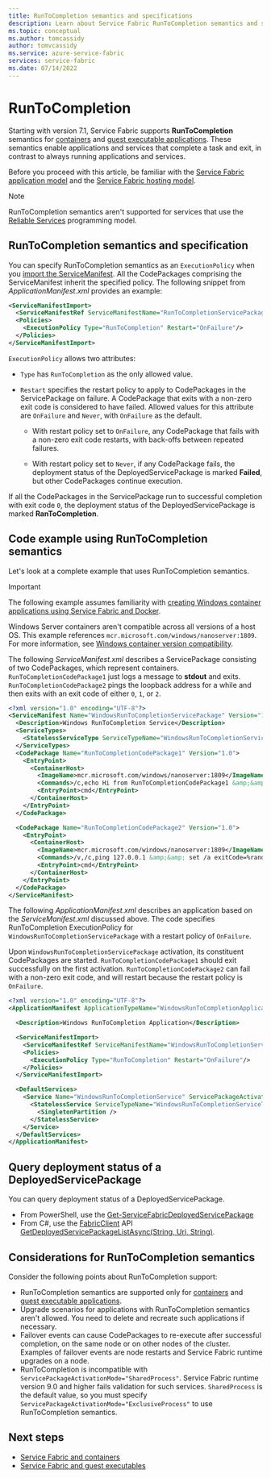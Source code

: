 ```yaml
---
title: RunToCompletion semantics and specifications
description: Learn about Service Fabric RunToCompletion semantics and specifications, and see complete code examples and considerations.
ms.topic: conceptual
ms.author: tomcassidy
author: tomvcassidy
ms.service: azure-service-fabric
services: service-fabric
ms.date: 07/14/2022
---
```


# RunToCompletion

Starting with version 7.1, Service Fabric supports **RunToCompletion** semantics for [containers][containers-introduction-link] and [guest executable applications][guest-executables-introduction-link]. These semantics enable applications and services that complete a task and exit, in contrast to always running applications and services.

Before you proceed with this article, be familiar with the [Service Fabric application model][application-model-link] and the [Service Fabric hosting model][hosting-model-link].

> [!NOTE]
> RunToCompletion semantics aren't supported for services that use the [Reliable Services][reliable-services-link] programming model.
 
## RunToCompletion semantics and specification

You can specify RunToCompletion semantics as an `ExecutionPolicy` when you [import the ServiceManifest][application-and-service-manifests-link]. All the CodePackages comprising the ServiceManifest inherit the specified policy. The following snippet from *ApplicationManifest.xml* provides an example:

```xml
<ServiceManifestImport>
  <ServiceManifestRef ServiceManifestName="RunToCompletionServicePackage" ServiceManifestVersion="1.0"/>
  <Policies>
    <ExecutionPolicy Type="RunToCompletion" Restart="OnFailure"/>
  </Policies>
</ServiceManifestImport>
```
`ExecutionPolicy` allows two attributes:

- `Type` has `RunToCompletion` as the only allowed value.
- `Restart` specifies the restart policy to apply to CodePackages in the ServicePackage on failure. A CodePackage that exits with a non-zero exit code is considered to have failed. Allowed values for this attribute are `OnFailure` and `Never`, with `OnFailure` as the default.

  - With restart policy set to `OnFailure`, any CodePackage that fails with a non-zero exit code restarts, with back-offs between repeated failures.

  - With restart policy set to `Never`, if any CodePackage fails, the deployment status of the DeployedServicePackage is marked **Failed**, but other CodePackages continue execution.

If all the CodePackages in the ServicePackage run to successful completion with exit code `0`, the deployment status of the DeployedServicePackage is marked **RanToCompletion**.

## Code example using RunToCompletion semantics

Let's look at a complete example that uses RunToCompletion semantics.

> [!IMPORTANT]
> The following example assumes familiarity with [creating Windows container applications using Service Fabric and Docker][containers-getting-started-link].
>
> Windows Server containers aren't compatible across all versions of a host OS. This example references `mcr.microsoft.com/windows/nanoserver:1809`. For more information, see [Windows container version compatibility](/virtualization/windowscontainers/deploy-containers/version-compatibility).

The following *ServiceManifest.xml* describes a ServicePackage consisting of two CodePackages, which represent containers. `RunToCompletionCodePackage1` just logs a message to **stdout** and exits. `RunToCompletionCodePackage2` pings the loopback address for a while and then exits with an exit code of either `0`, `1`, or `2`.

```xml
<?xml version="1.0" encoding="UTF-8"?>
<ServiceManifest Name="WindowsRunToCompletionServicePackage" Version="1.0" xmlns="http://schemas.microsoft.com/2011/01/fabric" xmlns:xsi="http://www.w3.org/2001/XMLSchema-instance">
  <Description>Windows RunToCompletion Service</Description>
  <ServiceTypes>
    <StatelessServiceType ServiceTypeName="WindowsRunToCompletionServiceType"  UseImplicitHost="true"/>
  </ServiceTypes>
  <CodePackage Name="RunToCompletionCodePackage1" Version="1.0">
    <EntryPoint>
      <ContainerHost>
        <ImageName>mcr.microsoft.com/windows/nanoserver:1809</ImageName>
        <Commands>/c,echo Hi from RunToCompletionCodePackage1 &amp;&amp; exit 0</Commands>
        <EntryPoint>cmd</EntryPoint>
      </ContainerHost>
    </EntryPoint>
  </CodePackage>

  <CodePackage Name="RunToCompletionCodePackage2" Version="1.0">
    <EntryPoint>
      <ContainerHost>
        <ImageName>mcr.microsoft.com/windows/nanoserver:1809</ImageName>
        <Commands>/v,/c,ping 127.0.0.1 &amp;&amp; set /a exitCode=%random% % 3 &amp;&amp; exit !exitCode!</Commands>
        <EntryPoint>cmd</EntryPoint>
      </ContainerHost>
    </EntryPoint>
  </CodePackage>
</ServiceManifest>
```

The following *ApplicationManifest.xml* describes an application based on the *ServiceManifest.xml* discussed above. The code specifies RunToCompletion ExecutionPolicy for `WindowsRunToCompletionServicePackage` with a restart policy of `OnFailure`.

Upon `WindowsRunToCompletionServicePackage` activation, its constituent CodePackages are started. `RunToCompletionCodePackage1` should exit successfully on the first activation. `RunToCompletionCodePackage2` can fail with a non-zero exit code, and will restart because the restart policy is `OnFailure`.

```xml
<?xml version="1.0" encoding="UTF-8"?>
<ApplicationManifest ApplicationTypeName="WindowsRunToCompletionApplicationType" ApplicationTypeVersion="1.0" xmlns="http://schemas.microsoft.com/2011/01/fabric" xmlns:xsi="http://www.w3.org/2001/XMLSchema-instance">

  <Description>Windows RunToCompletion Application</Description>

  <ServiceManifestImport>
    <ServiceManifestRef ServiceManifestName="WindowsRunToCompletionServicePackage" ServiceManifestVersion="1.0"/>
    <Policies>
      <ExecutionPolicy Type="RunToCompletion" Restart="OnFailure"/>
    </Policies>
  </ServiceManifestImport>

  <DefaultServices>
    <Service Name="WindowsRunToCompletionService" ServicePackageActivationMode="ExclusiveProcess">
      <StatelessService ServiceTypeName="WindowsRunToCompletionServiceType" InstanceCount="1">
        <SingletonPartition />
      </StatelessService>
    </Service>
  </DefaultServices>
</ApplicationManifest>
```
## Query deployment status of a DeployedServicePackage

You can query deployment status of a DeployedServicePackage.

- From PowerShell, use the [Get-ServiceFabricDeployedServicePackage][deployed-service-package-link]
- From C#, use the [FabricClient][fabric-client-link] API [GetDeployedServicePackageListAsync(String, Uri, String)][deployed-service-package-fabricclient-link].

## Considerations for RunToCompletion semantics

Consider the following points about RunToCompletion support:

- RunToCompletion semantics are supported only for [containers][containers-introduction-link] and [guest executable applications][guest-executables-introduction-link].
- Upgrade scenarios for applications with RunToCompletion semantics aren't allowed. You need to delete and recreate such applications if necessary.
- Failover events can cause CodePackages to re-execute after successful completion, on the same node or on other nodes of the cluster. Examples of failover events are node restarts and Service Fabric runtime upgrades on a node.
- RunToCompletion is incompatible with `ServicePackageActivationMode="SharedProcess"`. Service Fabric runtime version 9.0 and higher fails validation for such services. `SharedProcess` is the default value, so you must specify `ServicePackageActivationMode="ExclusiveProcess"` to use RunToCompletion semantics.

## Next steps

- [Service Fabric and containers][containers-introduction-link]
- [Service Fabric and guest executables][guest-executables-introduction-link]

<!-- Links -->
[containers-introduction-link]: service-fabric-containers-overview.md
[containers-getting-started-link]: service-fabric-get-started-containers.md
[guest-executables-introduction-link]: service-fabric-guest-executables-introduction.md
[reliable-services-link]: service-fabric-reliable-services-introduction.md
[application-model-link]: service-fabric-application-model.md
[hosting-model-link]: service-fabric-hosting-model.md
[application-and-service-manifests-link]: service-fabric-application-and-service-manifests.md
[setup-entry-point-link]: service-fabric-run-script-at-service-startup.md
[deployed-service-package-working-with-link]: service-fabric-hosting-model.md#work-with-a-deployed-service-package
[deployed-code-package-link]: /powershell/module/servicefabric/get-servicefabricdeployedcodepackage
[deployed-service-package-link]: /powershell/module/servicefabric/get-servicefabricdeployedservicepackage
[fabric-client-link]: /dotnet/api/system.fabric.fabricclient
[deployed-service-package-fabricclient-link]: /dotnet/api/system.fabric.fabricclient.queryclient.getdeployedservicepackagelistasync
